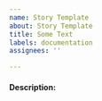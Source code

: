 ```yaml
---
name: Story Template
about: Story Template
title: Some Text
labels: documentation
assignees: ''

---
```


#### Description:
